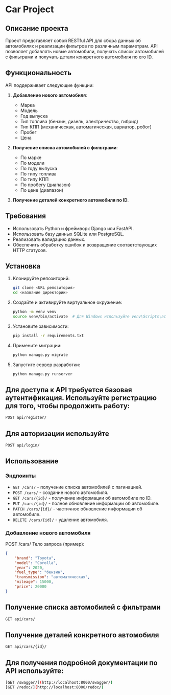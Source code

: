 # Car Project

## Описание проекта

Проект представляет собой RESTful API для сбора данных об автомобилях и реализации фильтров по различным параметрам. API позволяет добавлять новые автомобили, получать список автомобилей с фильтрами и получать детали конкретного автомобиля по его ID.

## Функциональность

API поддерживает следующие функции:

1. **Добавление нового автомобиля**:
    - Марка
    - Модель
    - Год выпуска
    - Тип топлива (бензин, дизель, электричество, гибрид)
    - Тип КПП (механическая, автоматическая, вариатор, робот)
    - Пробег
    - Цена

2. **Получение списка автомобилей с фильтрами**:
    - По марке
    - По модели
    - По году выпуска
    - По типу топлива
    - По типу КПП
    - По пробегу (диапазон)
    - По цене (диапазон)

3. **Получение деталей конкретного автомобиля по ID**.

## Требования

- Использовать Python и фреймворк Django или FastAPI.
- Использовать базу данных SQLite или PostgreSQL.
- Реализовать валидацию данных.
- Обеспечить обработку ошибок и возвращение соответствующих HTTP статусов.

## Установка

1. Клонируйте репозиторий:
    ```sh
    git clone <URL репозитория>
    cd <название директории>
    ```

2. Создайте и активируйте виртуальное окружение:
    ```sh
    python -m venv venv
    source venv/bin/activate  # Для Windows используйте venv\Scripts\activate
    ```

3. Установите зависимости:
    ```sh
    pip install -r requirements.txt
    ```

4. Примените миграции:
    ```sh
    python manage.py migrate
    ```

5. Запустите сервер разработки:
    ```sh
    python manage.py runserver
    ```

## Для доступа к API требуется базовая аутентификация. Используйте регистрацию для того, чтобы продолжить работу:
```sh
POST api/register/
```

## Для авторизации используйте
```sh
POST api/login/
```

## Использование
### Эндпоинты
- `GET /cars/` - получение списка автомобилей с пагинацией.
- `POST /cars/` - создание нового автомобиля.
- `GET /cars/{id}/` - получение информации об автомобиле по ID.
- `PUT /cars/{id}/` - полное обновление информации об автомобиле.
- `PATCH /cars/{id}/` - частичное обновление информации об автомобиле.
- `DELETE /cars/{id}/` - удаление автомобиля.

### Добавление нового автомобиля
POST /cars/
Тело запроса (пример):
```json
{
    "brand": "Toyota",
    "model": "Corolla",
    "year": 2020,
    "fuel_type": "бензин",
    "transmission": "автоматическая",
    "mileage": 15000,
    "price": 20000
}
```

## Получение списка автомобилей с фильтрами
```sh
GET api/cars/
```

## Получение деталей конкретного автомобиля
```sh
GET api/cars/{id}/
```

## Для получения подробной документации по API используйте:
```sh
[GET /swagger/](http://localhost:8000/swagger/)
[GET /redoc/](http://localhost:8000/redoc/)
```
